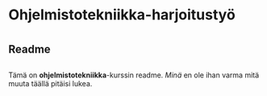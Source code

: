 # Ohjelmistotekniikka-harjoitustyö <h1>
## Readme <h2>

Tämä on **ohjelmistotekniikka**-kurssin readme. 
*Minä* en ole ihan varma mitä muuta täällä pitäisi lukea.
